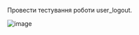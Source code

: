 Провести тестування роботи user_logout.

![image](https://user-images.githubusercontent.com/56974924/215115220-17e386ef-e904-4ff1-b938-894a55891107.png)
